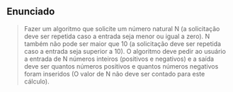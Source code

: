 ## Enunciado

> Fazer um algoritmo que solicite um número natural N (a solicitação deve ser repetida caso a entrada seja menor ou igual a zero). N também não pode ser maior que 10 (a solicitação deve ser repetida caso a entrada seja superior a 10). O algoritmo deve pedir ao usuário a entrada de N números inteiros (positivos e negativos) e a saída deve ser quantos números positivos e quantos números negativos foram inseridos (O valor de N não deve ser contado para este cálculo).